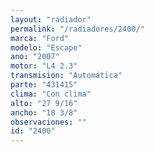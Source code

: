 ```yaml
---
layout: "radiador"
permalink: "/radiadores/2400/"
marca: "Ford"
modelo: "Escape"
ano: "2007"
motor: "L4 2.3"
transmision: "Automática"
parte: "431415"
clima: "Con clima"
alto: "27 9/16"
ancho: "18 3/8"
observaciones: ""
id: "2400"
---
```


